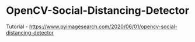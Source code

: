 # OpenCV-Social-Distancing-Detector

Tutorial - https://www.pyimagesearch.com/2020/06/01/opencv-social-distancing-detector

